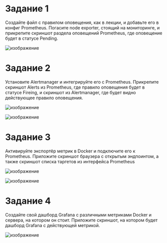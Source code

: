 # Задание 1

Создайте файл с правилом оповещения, как в лекции, и добавьте его в конфиг Prometheus. Погасите node exporter, стоящий на мониторинге, и прикрепите скриншот раздела оповещений Prometheus, где оповещение будет в статусе Pending.

![изображение](https://user-images.githubusercontent.com/107613708/221856921-8be98b38-fbaa-40a3-a238-8446f51a58e0.png)

# Задание 2

Установите Alertmanager и интегрируйте его с Prometheus.
Прикрепите скриншот Alerts из Prometheus, где правило оповещения будет в статусе Fireing, и скриншот из Alertmanager, где будет видно действующее правило оповещения.

![изображение](https://user-images.githubusercontent.com/107613708/221857267-1d47282a-d9b6-4735-9e5a-c07061b82deb.png)

![изображение](https://user-images.githubusercontent.com/107613708/221857342-d7a446e2-5abe-4805-b0bb-691bef7595fc.png)

# Задание 3
Активируйте экспортёр метрик в Docker и подключите его к Prometheus.
Приложите скриншот браузера с открытым эндпоинтом, а также скриншот списка таргетов из интерфейса Prometheus

![изображение](https://user-images.githubusercontent.com/107613708/223346504-8f80beee-73e9-495f-831a-1e60e63dd3df.png)

![изображение](https://user-images.githubusercontent.com/107613708/223346579-9126d32e-5c97-4743-b10d-f18db35e4c57.png)

# Задание 4
Создайте свой дашборд Grafana с различными метриками Docker и сервера, на котором он стоит.
Приложите скриншот, на котором будет дашборд Grafana с действующей метрикой.

![изображение](https://user-images.githubusercontent.com/107613708/223346705-71c53966-231a-46ac-a7a6-d583957c6d69.png)
